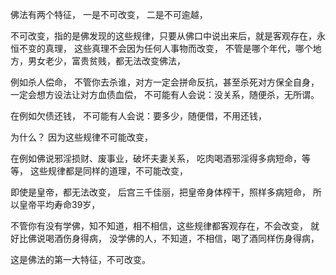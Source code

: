 佛法有两个特征，
一是不可改变，
二是不可逾越，

不可改变，指的是佛发现的这些规律，只要从佛口中说出来后，就是客观存在，永恒不变的真理，
这些真理不会因为任何人事物而改变，
不管是哪个年代，哪个地方，男女老少，富贵贫贱，都无法改变佛法，

例如杀人偿命，
不管你去杀谁，对方一定会拼命反抗，甚至杀死对方保全自身，一定会想方设法让对方血债血偿，
不可能有人会说：没关系，随便杀，无所谓。

在例如欠债还钱，
不可能有人会说：要多少，随便借，不用还钱，

为什么？
因为这些规律不可能改变，

在例如佛说邪淫损财、废事业，破坏夫妻关系，
吃肉喝酒邪淫得多病短命，等等，
这些规律都是同样的道理，不可能改变，

即使是皇帝，都无法改变，
后宫三千佳丽，把皇帝身体榨干，照样多病短命，
所以皇帝平均寿命39岁，

不管你有没有学佛，知不知道，相不相信，这些规律都客观存在，不会改变，
就好比佛说喝酒伤身得病，
没学佛的人，不知道，不相信，喝了酒同样伤身得病，

这是佛法的第一大特征，不可改变。
